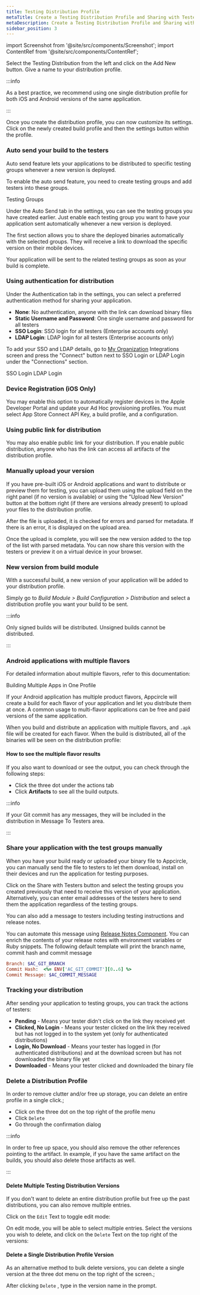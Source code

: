 ```yaml
---
title: Testing Distribution Profile
metaTitle: Create a Testing Distribution Profile and Sharing with Testers
metaDescription: Create a Testing Distribution Profile and Sharing with Testers
sidebar_position: 3
---
```


import Screenshot from '@site/src/components/Screenshot';
import ContentRef from '@site/src/components/ContentRef';

Select the Testing Distribution from the left and click on the Add New button. Give a name to your distribution profile.

:::info

As a best practice, we recommend using one single distribution profile for both iOS and Android versions of the same application.

:::

<Screenshot url='https://cdn.appcircle.io/docs/assets/image (152).png' />

Once you create the distribution profile, you can now customize its settings. Click on the newly created build profile and then the settings button within the profile.

<Screenshot url='https://cdn.appcircle.io/docs/assets/image (153).png' />

### Auto send your build to the testers

Auto send feature lets your applications to be distributed to specific testing groups whenever a new version is deployed.

To enable the auto send feature, you need to create testing groups and add testers into these groups.

<ContentRef url="/distribute/testing-management/testing-groups">Testing Groups</ContentRef>

Under the Auto Send tab in the settings, you can see the testing groups you have created earlier. Just enable each testing group you want to have your application sent automatically whenever a new version is deployed.

The first section allows you to share the deployed binaries automatically with the selected groups. They will receive a link to download the specific version on their mobile devices.

<Screenshot url='https://cdn.appcircle.io/docs/assets/image (192).png' />

Your application will be sent to the related testing groups as soon as your build is complete.

### Using authentication for distribution

Under the Authentication tab in the settings, you can select a preferred authentication method for sharing your application.

- **None**: No authentication, anyone with the link can download binary files
- **Static Username and Password**: One single username and password for all testers
- **SSO Login**: SSO login for all testers (Enterprise accounts only)
- **LDAP Login**: LDAP login for all testers (Enterprise accounts only)

<Screenshot url='https://cdn.appcircle.io/docs/assets/image (154).png' />

To add your SSO and LDAP details, go to [My Organization](/account/my-organization) Integrations screen and press the "Connect" button next to SSO Login or LDAP Login under the "Connections" section.

<ContentRef url="/account/my-organization/sso-providers-configuration/single-sign-on">SSO Login</ContentRef>
<ContentRef url="/account/my-organization/ldap-login">LDAP Login</ContentRef>

### Device Registration (iOS Only)

You may enable this option to automatically register devices in the Apple Developer Portal and update your Ad Hoc provisioning profiles. You must select App Store Connect API Key, a build profile, and a configuration.

<Screenshot url='https://cdn.appcircle.io/docs/assets/ios-device-registration.png' />

### Using public link for distribution

You may also enable public link for your distribution. If you enable public distribution, anyone who has the link can access all artifacts of the distribution profile.

<Screenshot url='https://cdn.appcircle.io/docs/assets/image (155).png' />

### Manually upload your version

If you have pre-built iOS or Android applications and want to distribute or preview them for testing, you can upload them using the upload field on the right panel (if no version is available) or using the "Upload New Version" button at the bottom right (if there are versions already present) to upload your files to the distribution profile.

<Screenshot url='https://cdn.appcircle.io/docs/assets/image (157).png' />

After the file is uploaded, it is checked for errors and parsed for metadata. If there is an error, it is displayed on the upload area.

<Screenshot url='https://cdn.appcircle.io/docs/assets/image (156).png' />

Once the upload is complete, you will see the new version added to the top of the list with parsed metadata. You can now share this version with the testers or preview it on a virtual device in your browser.

<Screenshot url='https://cdn.appcircle.io/docs/assets/image (158).png' />

###

### New version from build module

With a successful build, a new version of your application will be added to your distribution profile.

Simply go to _Build Module_ _>_ _Build Configuration_ _>_ _Distribution_ and select a distribution profile you want your build to be sent.

:::info

Only signed builds will be distributed. Unsigned builds cannot be distributed.

:::

### Android applications with multiple flavors

For detailed information about multiple flavors, refer to this documentation:

<ContentRef url="/best-practices/building-multiple-apps-in-one-profile">Building Multiple Apps in One Profile</ContentRef>

If your Android application has multiple product flavors, Appcircle will create a build for each flavor of your application and let you distribute them at once. A common usage to multi-flavor applications can be free and paid versions of the same application.

When you build and distribute an application with multiple flavors, and `.apk` file will be created for each flavor. When the build is distributed, all of the binaries will be seen on the distribution profile:

<Screenshot url="https://cdn.appcircle.io/docs/assets/testing-android-multi-flavor.png" />

#### How to see the multiple flavor results

If you also want to download or see the output, you can check through the following steps:

- Click the three dot under the actions tab
- Click **Artifacts** to see all the build outputs.

<Screenshot url='https://cdn.appcircle.io/docs/assets/testing-android-multi-flavor-download-artifacts.png' />

<Screenshot url="https://cdn.appcircle.io/docs/assets/testing-android-multi-flavor-artifacts.png" />

:::info

If your Git commit has any messages, they will be included in the distribution in Message To Testers area.

:::

### Share your application with the test groups manually

When you have your build ready or uploaded your binary file to Appcircle, you can manually send the file to testers to let them download, install on their devices and run the application for testing purposes.

Click on the Share with Testers button and select the testing groups you created previously that need to receive this version of your application. Alternatively, you can enter email addresses of the testers here to send them the application regardless of the testing groups.

You can also add a message to testers including testing instructions and release notes.

<Screenshot url='https://cdn.appcircle.io/docs/assets/06-07a-SendToTesterGroups.png' />

You can automate this message using [Release Notes Component](https://github.com/appcircleio/appcircle-release-notes-component/). You can enrich the contents of your release notes with environment variables or Ruby snippets. The following default template will print the branch name, commit hash and commit message

```ruby
Branch: $AC_GIT_BRANCH
Commit Hash:  <%= ENV['AC_GIT_COMMIT'][0..6] %>
Commit Message: $AC_COMMIT_MESSAGE
```

###

### Tracking your distribution

After sending your application to testing groups, you can track the actions of testers:

- **Pending** - Means your tester didn't click on the link they received yet
- **Clicked, No Login** - Means your tester clicked on the link they received but has not logged in to the system yet (only for authenticated distributions)
- **Login, No Download** - Means your tester has logged in (for authenticated distributions) and at the download screen but has not downloaded the binary file yet
- **Downloaded** - Means your tester clicked and downloaded the binary file

<Screenshot url='https://cdn.appcircle.io/docs/assets/image (158).png' />

### Delete a Distribution Profile

In order to remove clutter and/or free up storage, you can delete an entire profile in a single click.;

- Click on the three dot on the top right of the profile menu
- Click `Delete`
- Go through the confirmation dialog

<Screenshot url='https://cdn.appcircle.io/docs/assets/testing-delete-distribution-profile.png' />

:::info

In order to free up space, you should also remove the other references pointing to the artifact. In example, if you have the same artifact on the builds, you should also delete those artifacts as well.

:::

#### Delete Multiple Testing Distribution Versions

If you don't want to delete an entire distribution profile but free up the past distributions, you can also remove multiple entries.

Click on the `Edit` Text to toggle edit mode:

<Screenshot url='https://cdn.appcircle.io/docs/assets/testing-delete-multiple-edit-button.png' />

On edit mode, you will be able to select multiple entries. Select the versions you wish to delete, and click on the `Delete` Text on the top right of the versions:

<Screenshot url='https://cdn.appcircle.io/docs/assets/testing-delete-multiple-delete-button.png' />

#### Delete a Single Distribution Profile Version

As an alternative method to bulk delete versions, you can delete a single version at the three dot menu on the top right of the screen.;

<Screenshot url='https://cdn.appcircle.io/docs/assets/image (205).png' />

After clicking `Delete` , type in the version name in the prompt.
